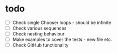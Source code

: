 # todo

- [ ] Check single Chooser loops - should be infinite
- [ ] Check various sequences
- [ ] Check nesting behaviour
- [ ] Make examples to cover the tests - new file etc.
- [ ] Check GitHub functionality
